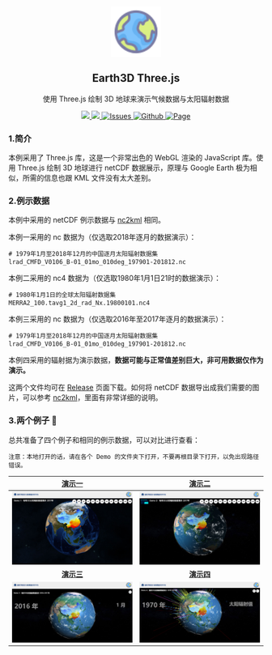 <p align="center">
 <img width="100px" src="earth3d-demo2/earth.svg" align="center" alt="Logo" />
 <h2 align="center">Earth3D Three.js</h2>
 <p align="center">使用 Three.js 绘制 3D 地球来演示气候数据与太阳辐射数据</p>
</p>
<p align="center">
  <a href="https://threejs.org/">
      <img src="https://img.shields.io/badge/Three.js-r129-yellow.svg">
  </a>
  <a href="https://github.com/pudding0503/earth3d-radiation-threejs/releases">
  	<img src="https://img.shields.io/github/v/release/pudding0503/earth3d-radiation-threejs?label=version" />
  </a>
  <a href="https://github.com/pudding0503/earth3d-radiation-threejs/issues">
  	<img alt="Issues" src="https://img.shields.io/github/issues/pudding0503/my-git-bash.svg?color=F48D73">
  </a>
  <a href="https://github.com/pudding0503/earth3d-radiation-threejs/blob/main/LICENSE">
  	<img alt="Github" src="https://img.shields.io/github/license/pudding0503/my-git-bash.svg?logo=github">
  </a>
  <a href="https://github.com/pudding0503/earth3d-radiation-threejs/actions/workflows/pages/pages-build-deployment">
  	<img alt="Page" src="https://github.com/pudding0503/earth3d-radiation-threejs/actions/workflows/pages/pages-build-deployment/badge.svg">
  </a>
</p>

### 1.简介

本例采用了 Three.js 库，这是一个非常出色的 WebGL 渲染的 JavaScript 库。使用 Three.js 绘制 3D 地球进行 netCDF 数据展示，原理与 Google Earth 极为相似，所需的信息也跟 KML 文件没有太大差别。

### 2.例示数据

本例中采用的 netCDF 例示数据与 [nc2kml](https://github.com/pudding0503/nc2kml) 相同。

本例一采用的 nc 数据为（仅选取2018年逐月的数据演示）：

```
# 1979年1月至2018年12月的中国逐月太阳辐射数据集
lrad_CMFD_V0106_B-01_01mo_010deg_197901-201812.nc
```

本例二采用的 nc4 数据为（仅选取1980年1月1日21时的数据演示）：

```
# 1980年1月1日的全球太阳辐射数据集
MERRA2_100.tavg1_2d_rad_Nx.19800101.nc4
```

本例三采用的 nc 数据为（仅选取2016年至2017年逐月的数据演示）：

```
# 1979年1月至2018年12月的中国逐月太阳辐射数据集
lrad_CMFD_V0106_B-01_01mo_010deg_197901-201812.nc
```

本例四采用的辐射据为演示数据，**数据可能与正常值差别巨大，非可用数据仅作为演示。**



这两个文件均可在 [Release](https://github.com/pudding0503/nc2kml/releases) 页面下载。如何将 netCDF 数据导出成我们需要的图片，可以参考 [nc2kml](https://github.com/pudding0503/nc2kml)，里面有非常详细的说明。

### 3.两个例子 🌰

总共准备了四个例子和相同的例示数据，可以对比进行查看：

```
注意：本地打开的话，请在各个 Demo 的文件夹下打开，不要再根目录下打开，以免出现路径错误。
```

| [演示一](https://pudding.nousbuild.com/earth3d-radiation-threejs/earth3d-demo1/) | [演示二](https://pudding.nousbuild.com/earth3d-radiation-threejs/earth3d-demo2/) |
| :----------------------------------------------------------: | :----------------------------------------------------------: |
| <a href="https://pudding.nousbuild.com/earth3d-radiation-threejs/earth3d-demo1/"><img src="demo1.jpg"></a> | <a href="https://pudding.nousbuild.com/earth3d-radiation-threejs/earth3d-demo2/"><img src="demo2.jpg"></a> |
| **[演示三](https://pudding.nousbuild.com/earth3d-radiation-threejs/earth3d-demo3/)** | **[演示四](https://pudding.nousbuild.com/earth3d-radiation-threejs/earth3d-demo4/)** |
| <a href="https://pudding.nousbuild.com/earth3d-radiation-threejs/earth3d-demo3/"><img src="demo3.jpg"></a> | <a href="https://pudding.nousbuild.com/earth3d-radiation-threejs/earth3d-demo4/"><img src="demo4.jpg"></a> |